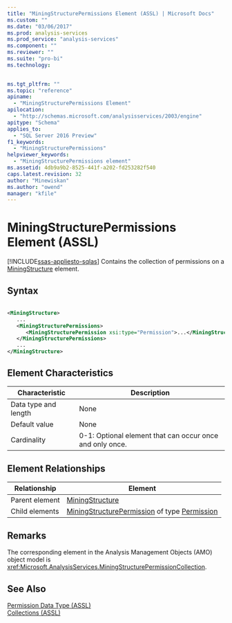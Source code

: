```yaml
---
title: "MiningStructurePermissions Element (ASSL) | Microsoft Docs"
ms.custom: ""
ms.date: "03/06/2017"
ms.prod: analysis-services
ms.prod_service: "analysis-services"
ms.component: ""
ms.reviewer: ""
ms.suite: "pro-bi"
ms.technology: 
  

ms.tgt_pltfrm: ""
ms.topic: "reference"
apiname: 
  - "MiningStructurePermissions Element"
apilocation: 
  - "http://schemas.microsoft.com/analysisservices/2003/engine"
apitype: "Schema"
applies_to: 
  - "SQL Server 2016 Preview"
f1_keywords: 
  - "MiningStructurePermissions"
helpviewer_keywords: 
  - "MiningStructurePermissions element"
ms.assetid: 4db9a9b2-8525-441f-a202-fd253282f540
caps.latest.revision: 32
author: "Minewiskan"
ms.author: "owend"
manager: "kfile"
---
```

# MiningStructurePermissions Element (ASSL)
[!INCLUDE[ssas-appliesto-sqlas](../../../includes/ssas-appliesto-sqlas.md)]
  Contains the collection of permissions on a [MiningStructure](../../../analysis-services/scripting/objects/miningstructure-element-assl.md) element.  
  
## Syntax  
  
```xml  
  
<MiningStructure>  
   ...  
   <MiningStructurePermissions>  
      <MiningStructurePermission xsi:type="Permission">...</MiningStructurePermission>  
   </MiningStructurePermissions>  
   ...  
</MiningStructure>  
```  
  
## Element Characteristics  
  
|Characteristic|Description|  
|--------------------|-----------------|  
|Data type and length|None|  
|Default value|None|  
|Cardinality|0-1: Optional element that can occur once and only once.|  
  
## Element Relationships  
  
|Relationship|Element|  
|------------------|-------------|  
|Parent element|[MiningStructure](../../../analysis-services/scripting/objects/miningstructure-element-assl.md)|  
|Child elements|[MiningStructurePermission](../../../analysis-services/scripting/objects/miningstructurepermission-element-assl.md) of type [Permission](../../../analysis-services/scripting/data-type/permission-data-type-assl.md)|  
  
## Remarks  
 The corresponding element in the Analysis Management Objects (AMO) object model is <xref:Microsoft.AnalysisServices.MiningStructurePermissionCollection>.  
  
## See Also  
 [Permission Data Type &#40;ASSL&#41;](../../../analysis-services/scripting/data-type/permission-data-type-assl.md)   
 [Collections &#40;ASSL&#41;](../../../analysis-services/scripting/collections/collections-assl.md)  
  
  
